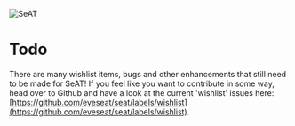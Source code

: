 ![SeAT](https://i.imgur.com/aPPOxSK.png)

# Todo

There are many wishlist items, bugs and other enhancements that still need to be made for SeAT! If you feel like you want to contribute in some way, head over to Github and have a look at the current 'wishlist' issues here: [https://github.com/eveseat/seat/labels/wishlist](https://github.com/eveseat/seat/labels/wishlist).
